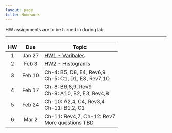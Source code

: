 ```yaml
---
layout: page
title: Homework
---
```


HW assignments are to be turned in during lab

<hr>

<table>
  <thead>
    <tr>
      <th>HW</th>
      <th>Due</th>
      <th>Topic</th>
    </tr>
  </thead>
  <tbody>
    <tr>
      <td align="center">1</td>
      <td align="center">Jan 27</td>
      <td><a href="stat2-hw01-questions.pdf">HW1 - Varibales</a></td>
    </tr>
    <tr>
      <td align="center">2</td>
      <td align="center">Feb 3</td>
      <td><a href="stat2-hw02-questions.pdf">HW2 - Histograms</a></td>
    </tr>
    <tr>
      <td align="center">3</td>
      <td align="center">Feb 10</td>
      <td>Ch-4: B5, D8, E4, Rev6,9<br>
        Ch-5: C1, D1, E3, Rev7,10</td>
    </tr>
    <tr>
      <td align="center">4</td>
      <td align="center">Feb 17</td>
      <td>Ch-8: B6,8,9, Rev9<br>
        Ch-9: A10, B2, E3, Rev4,8</td>
    </tr>
    <tr>
      <td align="center">5</td>
      <td align="center">Feb 24</td>
      <td>Ch-10: A2,4, C4, Rev3,4<br>
        Ch-11: B1,2, C1</td>
    </tr>
    <tr>
      <td align="center">6</td>
      <td align="center">Mar 2</td>
      <td>Ch-11: Rev4,7, Ch-12: Rev7<br>
        More questions TBD</td>
    </tr>
  </tbody>
 </table>

